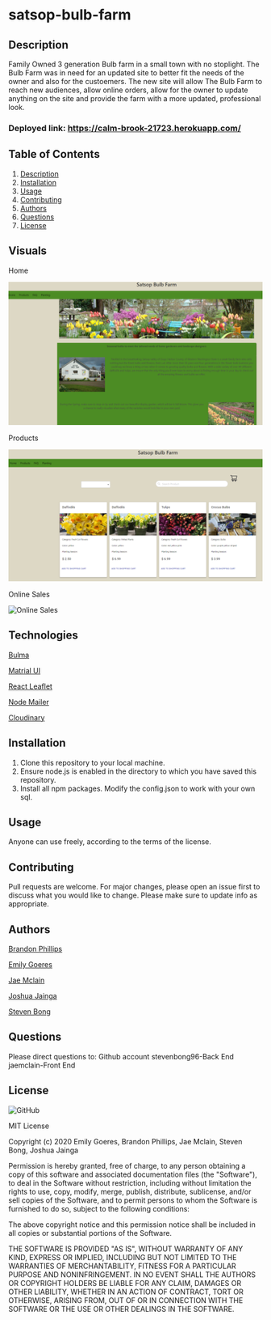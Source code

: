 # satsop-bulb-farm
## Description
Family Owned 3 generation Bulb farm in a small town with no stoplight. The Bulb Farm was in need for an updated site to better fit the needs of the owner and also for the custoemers. The new site will allow The Bulb Farm to reach new audiences, allow online orders, allow for the owner to update anything on the site and provide the farm with a more updated, professional look. 

### Deployed link: https://calm-brook-21723.herokuapp.com/


## Table of Contents
1. [Description](#-Description)
1. [Installation](#Installation)
1. [Usage](#Usage)
1. [Contributing](#Contributing)
1. [Authors](#Authors)
1. [Questions](#Questions)
1. [License](#License)

## Visuals 
Home

![Home Page](./home.PNG)

Products

![Products](./products.PNG)

Online Sales

![Online Sales](.png)


## Technologies 

[Bulma](https://bulma.io/)

[Matrial UI](https://material-ui.com/)

[React Leaflet](https://react-leaflet.js.org/)

[Node Mailer ](https://nodemailer.com/)

[Cloudinary](https://cloudinary.com/)


## Installation
1. Clone this repository to your local machine. 
1. Ensure node.js is enabled in the directory to which you have saved this repository. 
1. Install all npm packages. Modify the config.json to work with your own sql.  


## Usage
Anyone can use freely, according to the terms of the license.
    
## Contributing
Pull requests are welcome. For major changes, please open an issue first to discuss what you would like to change. Please make sure to update info as appropriate.

## Authors 

[Brandon Phillips](https://github.com/BrandonP321)

[Emily Goeres](https://github.com/emilygoeres)

[Jae Mclain](https://github.com/jaemclain)

[Joshua Jainga](https://github.com/jjainga)

[Steven Bong](https://github.com/stevenbong96)

## Questions
Please direct questions to:
Github account 
stevenbong96-Back End 
jaemclain-Front End


## License 

![GitHub](https://img.shields.io/github/license/stevenbong96/satsop-bulp-farm-front-end) 

MIT License

Copyright (c) 2020  Emily Goeres, Brandon Phillips, Jae Mclain, Steven Bong, Joshua Jainga    

Permission is hereby granted, free of charge, to any person obtaining a copy of this software and associated documentation files (the "Software"), to deal in the Software without restriction, including without limitation the rights to use, copy, modify, merge, publish, distribute, sublicense, and/or sell copies of the Software, and to permit persons to whom the Software is furnished to do so, subject to the following conditions:

The above copyright notice and this permission notice shall be included in all copies or substantial portions of the Software.

THE SOFTWARE IS PROVIDED "AS IS", WITHOUT WARRANTY OF ANY KIND, EXPRESS OR IMPLIED, INCLUDING BUT NOT LIMITED TO THE WARRANTIES OF MERCHANTABILITY, FITNESS FOR A PARTICULAR PURPOSE AND NONINFRINGEMENT. IN NO EVENT SHALL THE AUTHORS OR COPYRIGHT HOLDERS BE LIABLE FOR ANY CLAIM, DAMAGES OR OTHER LIABILITY, WHETHER IN AN ACTION OF CONTRACT, TORT OR OTHERWISE, ARISING FROM, OUT OF OR IN CONNECTION WITH THE SOFTWARE OR THE USE OR OTHER DEALINGS IN THE SOFTWARE.
